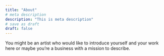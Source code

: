 ```yaml
---
title: "About"
# meta description
description: "This is meta description"
# save as draft
draft: false
---
```


You might be an artist who would like to introduce yourself and your work here or maybe you&rsquo;re a business with a mission to describe.